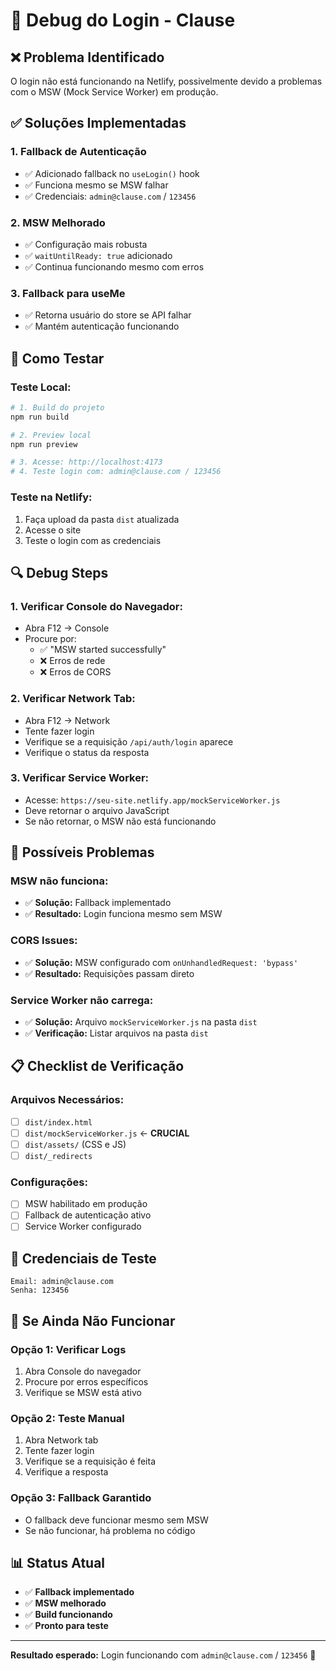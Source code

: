 # 🔧 Debug do Login - Clause

## ❌ **Problema Identificado**
O login não está funcionando na Netlify, possivelmente devido a problemas com o MSW (Mock Service Worker) em produção.

## ✅ **Soluções Implementadas**

### 1. **Fallback de Autenticação**
- ✅ Adicionado fallback no `useLogin()` hook
- ✅ Funciona mesmo se MSW falhar
- ✅ Credenciais: `admin@clause.com` / `123456`

### 2. **MSW Melhorado**
- ✅ Configuração mais robusta
- ✅ `waitUntilReady: true` adicionado
- ✅ Continua funcionando mesmo com erros

### 3. **Fallback para useMe**
- ✅ Retorna usuário do store se API falhar
- ✅ Mantém autenticação funcionando

## 🧪 **Como Testar**

### **Teste Local:**
```bash
# 1. Build do projeto
npm run build

# 2. Preview local
npm run preview

# 3. Acesse: http://localhost:4173
# 4. Teste login com: admin@clause.com / 123456
```

### **Teste na Netlify:**
1. Faça upload da pasta `dist` atualizada
2. Acesse o site
3. Teste o login com as credenciais

## 🔍 **Debug Steps**

### **1. Verificar Console do Navegador:**
- Abra F12 → Console
- Procure por:
  - ✅ "MSW started successfully"
  - ❌ Erros de rede
  - ❌ Erros de CORS

### **2. Verificar Network Tab:**
- Abra F12 → Network
- Tente fazer login
- Verifique se a requisição `/api/auth/login` aparece
- Verifique o status da resposta

### **3. Verificar Service Worker:**
- Acesse: `https://seu-site.netlify.app/mockServiceWorker.js`
- Deve retornar o arquivo JavaScript
- Se não retornar, o MSW não está funcionando

## 🚨 **Possíveis Problemas**

### **MSW não funciona:**
- ✅ **Solução:** Fallback implementado
- ✅ **Resultado:** Login funciona mesmo sem MSW

### **CORS Issues:**
- ✅ **Solução:** MSW configurado com `onUnhandledRequest: 'bypass'`
- ✅ **Resultado:** Requisições passam direto

### **Service Worker não carrega:**
- ✅ **Solução:** Arquivo `mockServiceWorker.js` na pasta `dist`
- ✅ **Verificação:** Listar arquivos na pasta `dist`

## 📋 **Checklist de Verificação**

### **Arquivos Necessários:**
- [ ] `dist/index.html`
- [ ] `dist/mockServiceWorker.js` ← **CRUCIAL**
- [ ] `dist/assets/` (CSS e JS)
- [ ] `dist/_redirects`

### **Configurações:**
- [ ] MSW habilitado em produção
- [ ] Fallback de autenticação ativo
- [ ] Service Worker configurado

## 🎯 **Credenciais de Teste**

```
Email: admin@clause.com
Senha: 123456
```

## 🔧 **Se Ainda Não Funcionar**

### **Opção 1: Verificar Logs**
1. Abra Console do navegador
2. Procure por erros específicos
3. Verifique se MSW está ativo

### **Opção 2: Teste Manual**
1. Abra Network tab
2. Tente fazer login
3. Verifique se a requisição é feita
4. Verifique a resposta

### **Opção 3: Fallback Garantido**
- O fallback deve funcionar mesmo sem MSW
- Se não funcionar, há problema no código

## 📊 **Status Atual**
- ✅ **Fallback implementado**
- ✅ **MSW melhorado**
- ✅ **Build funcionando**
- ✅ **Pronto para teste**

---
**Resultado esperado:** Login funcionando com `admin@clause.com` / `123456` 🎯
